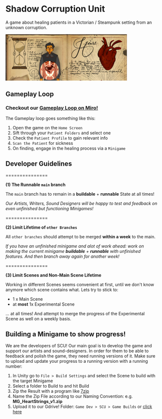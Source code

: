 # Shadow Corruption Unit

A game about healing patients in a Victorian / Steampunk setting from an unknown corruption.

<img src="./Documentation/Images/IntroBanner.png" alt="drawing" width="400"/>

## Gameplay Loop

### Checkout our [Gameplay Loop on Miro!](https://miro.com/app/board/uXjVKxGytxM=/?moveToWidget=3458764624824115627&cot=14)

The Gameplay loop goes something like this:

1. Open the game on the `Home Screen`
2. Sift through your `Patient Folders` and select one
3. Check the `Patient Profile` to gain relevant info
4. `Scan the Patient` for sickness
5. On finding, engage in the healing process via a `Minigame`

## Developer Guidelines

===============

**(1) The Runnable `main` branch**

The `main` branch has to remain in a **buildable** + **runnable** State at all times!

_Our Artists, Writers, Sound Designers will be happy to test and feedback on even unfinished but functioning Minigames!_

===============

**(2) Limit Lifetime of `other Branches`**

All `other branches` should attempt to be merged **within a week** to the main.

_If you have an unfinished minigame and alot of work ahead: work on making the current minigame **buildable** + **runnable** with unfinished features._ 
_And then branch away again for another week!_

===============

**(3) Limit Scenes and Non-Main Scene Lifetime**

Working in different Scenes seems convenient at first, until we don't know anymore which scene contains what. Lets try to stick to:
* 1 x Main Scene
* at **most** 1x Experimental Scene

... at all times! And attempt to merge the progress of the Experimental Scene as well on a weekly basis.


## Building a Minigame to show progress!

We are the developers of SCU!
Our main goal is to develop the game and support our artists and sound-designers.
In order for them to be able to feedback and polish the game, they need running versions of it.
Make sure to upload and update your progress to a running version with a running number:

1. In Unity go to `File > Build Settings` and select the Scene to build with the target Minigame
2. Select a folder to Build to and hit Build
3. Zip the Result with a program like [7zip](https://www.7-zip.org/)
4. Name the Zip File according to our Naming Convention: e.g. **MG_HeartStrings_v1.zip**
5. Upload it to our Gdrive! Folder: `Game Dev > SCU > Game Builds` or [click here](https://drive.google.com/drive/folders/1_VMiCXF90PWppXd4vomWxtbQlfueDJjb)




